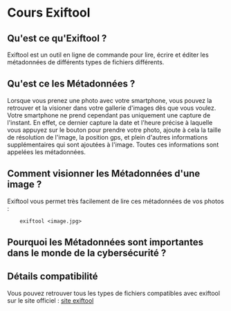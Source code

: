 # Cours Exiftool

## Qu'est ce qu'Exiftool ?

Exiftool est un outil en ligne de commande pour lire, écrire et éditer les métadonnées de différents types de fichiers différents.

## Qu'est ce les Métadonnées ?

Lorsque vous prenez une photo avec votre smartphone, vous pouvez la retrouver et la visioner dans votre gallerie d'images dès que vous voulez. Votre smartphone ne prend cependant pas uniquement une capture de l'instant. En effet, ce dernier capture la date et l'heure précise à laquelle vous appuyez sur le bouton pour prendre votre photo, ajoute à cela la taille de résolution de l'image, la position gps, et plein d'autres informations supplémentaires qui sont ajoutées à l'image. Toutes ces informations sont appelées les métadonnées.

## Comment visionner les Métadonnées d'une image ?

Exiftool vous permet très facilement de lire ces métadonnées de vos photos : 

```shell
    exiftool <image.jpg>
```

## Pourquoi les Métadonnées sont importantes dans le monde de la cybersécurité ?


## Détails compatibilité

Vous pouvez retrouver tous les types de fichiers compatibles avec exiftool sur le site officiel : [site exiftool](https://exiftool.org/)